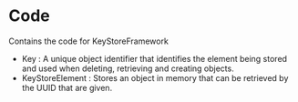 # Code
Contains the code for KeyStoreFramework

* Key : A unique object identifier that identifies the element being stored and used when deleting, retrieving and creating objects.
* KeyStoreElement : Stores an object in memory that can be retrieved by the
UUID that are given.


